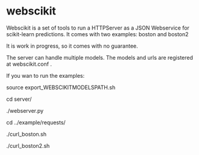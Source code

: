 # webscikit
Webscikit is a set of tools to run a HTTPServer as a JSON Webservice for scikit-learn predictions. It comes with two examples: boston and boston2

It is work in progress, so it comes with no guarantee.

The server can handle multiple models. The models and urls are registered at webscikit.conf .


If you wan to run the examples:

source export_WEBSCIKITMODELSPATH.sh

cd server/

./webserver.py
 
cd ../example/requests/

./curl_boston.sh

./curl_boston2.sh


